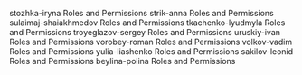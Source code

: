 stozhka-iryna	Roles and Permissions
strik-anna	Roles and Permissions
sulaimaj-shaiakhmedov	Roles and Permissions
tkachenko-lyudmyla	Roles and Permissions
troyeglazov-sergey	Roles and Permissions
uruskiy-ivan	Roles and Permissions
vorobey-roman	Roles and Permissions
volkov-vadim	Roles and Permissions
yulia-liashenko	Roles and Permissions
sakilov-leonid  Roles and Permissions
beylina-polina Roles and Permissions